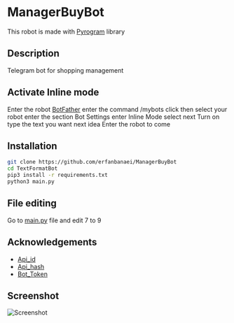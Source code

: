 # ManagerBuyBot
This robot is made with [Pyrogram](https://docs.pyrogram.org/) library

## Description
Telegram bot for shopping management

## Activate Inline mode
Enter the robot [BotFather](https://t.me/BotFather) enter the command /mybots click then select your robot enter the section Bot Settings enter Inline Mode select next Turn on type the text you want next idea Enter the robot to come

## Installation
```bash
git clone https://github.com/erfanbanaei/ManagerBuyBot
cd TextFormatBot
pip3 install -r requirements.txt
python3 main.py
```

## File editing
Go to [main.py](https://github.com/erfanbanaei/ManagerBuyBot/blob/main/main.py) file and edit 7 to 9

## Acknowledgements
 - [Api_id](https://my.telegram.org/auth)
 - [Api_hash](https://my.telegram.org/auth)
 - [Bot_Token](https://t.me/BotFather)


## Screenshot
![Screenshot](https://user-images.githubusercontent.com/75321483/234409208-c7bac686-8a2f-486a-9099-59bbef93542c.png)
